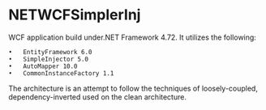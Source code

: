 # NETWCFSimplerInj

WCF application build under.NET Framework 4.72. It utilizes the following:

	•	EntityFramework 6.0
	•	SimpleInjector 5.0
	•	AutoMapper 10.0
	•	CommonInstanceFactory 1.1

The architecture is an attempt to follow the techniques of loosely-coupled, dependency-inverted used on the clean architecture.
